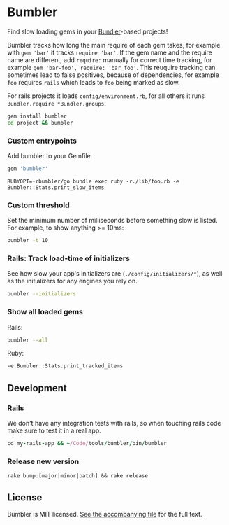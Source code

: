 Bumbler
=======

Find slow loading gems in your [Bundler](http://gembundler.com/)-based projects!

Bumbler tracks how long the main require of each gem takes,
for example with `gem 'bar'` it tracks `require 'bar'`. If the gem name and the require name are different,
add `require:` manually for correct time tracking, for example `gem 'bar-foo', require: 'bar_foo'`.
This reuquire tracking can sometimes lead to false positives, because of dependencies,
for example `foo` requires `rails` which leads to `foo` being marked as slow.

For rails projects it loads `config/environment.rb`, for all others it runs `Bundler.require *Bundler.groups`.

```bash
gem install bumbler
cd project && bumbler
```

### Custom entrypoints

Add bumbler to your Gemfile
```ruby
gem 'bumbler'
```

```
RUBYOPT=-rbumbler/go bundle exec ruby -r./lib/foo.rb -e Bumbler::Stats.print_slow_items
```

### Custom threshold

Set the minimum number of milliseconds before something slow is listed. For
example, to show anything >= 10ms:

```bash
bumbler -t 10
```

### Rails: Track load-time of initializers

See how slow your app's initializers are (`./config/initializers/*`), as well as
the initializers for any engines you rely on.

```bash
bumbler --initializers
```

### Show all loaded gems

Rails:

```bash
bumbler --all
```

Ruby:

```bash
-e Bumbler::Stats.print_tracked_items
```


Development
-----------

### Rails

We don't have any integration tests with rails, so when touching rails code make sure to test it in a real app.

```Ruby
cd my-rails-app && ~/Code/tools/bumbler/bin/bumbler
```

### Release new version

`rake bump:[major|minor|patch] && rake release`


License
-------

Bumbler is MIT licensed. [See the accompanying file](MIT-LICENSE.md) for the full
text.
